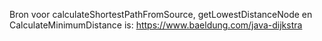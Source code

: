 Bron voor calculateShortestPathFromSource, getLowestDistanceNode en CalculateMinimumDistance is: https://www.baeldung.com/java-dijkstra
